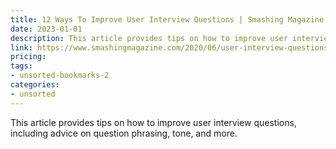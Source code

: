 ```yaml
---
title: 12 Ways To Improve User Interview Questions | Smashing Magazine
date: 2023-01-01
description: This article provides tips on how to improve user interview questions, including advice on question phrasing, tone, and more.
link: https://www.smashingmagazine.com/2020/06/user-interview-questions/
pricing: 
tags: 
- unsorted-bookmarks-2 
categories: 
- unsorted 
---
```


This article provides tips on how to improve user interview questions, including advice on question phrasing, tone, and more.